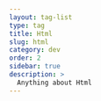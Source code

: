 ```yaml
---
layout: tag-list
type: tag
title: Html
slug: html
category: dev
order: 2
sidebar: true
description: >
  Anything about Html
---
```

